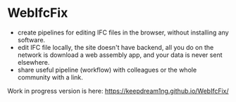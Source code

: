 # WebIfcFix

- create pipelines for editing IFC files in the browser, without installing any software.
- edit IFC file locally, the site doesn't have backend, all you do on the network is download a web assembly app, and your data is never sent elsewhere.
- share useful pipeline (workflow) with colleagues or the whole community with a link.

Work in progress version is here: https://keepdream1ng.github.io/WebIfcFix/ 